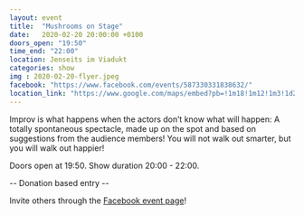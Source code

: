 ```yaml
---
layout: event
title:  "Mushrooms on Stage"
date:   2020-02-20 20:00:00 +0100
doors_open: "19:50"
time_end: "22:00"
location: Jenseits im Viadukt
categories: show
img : 2020-02-20-flyer.jpeg
facebook: "https://www.facebook.com/events/587330331838632/"
location_link: "https://www.google.com/maps/embed?pb=!1m18!1m12!1m3!1d2701.3164958683724!2d8.52006681583793!3d47.38625731116593!2m3!1f0!2f0!3f0!3m2!1i1024!2i768!4f13.1!3m3!1m2!1s0x47900a15619f4fa9%3A0x124e7e779b279679!2sjenseits+im+Viadukt!5e0!3m2!1sen!2sch!4v1529147583692"
---
```

Improv is what happens when the actors don’t know what will happen: A totally spontaneous spectacle, made up on the spot and based on suggestions from the audience members!
You will not walk out smarter, but you will walk out happier!
<!--more-->
Doors open at 19:50. Show duration 20:00 - 22:00.

-- Donation based entry --



Invite others through the [Facebook event page](https://www.facebook.com/events/587330331838632/)!
